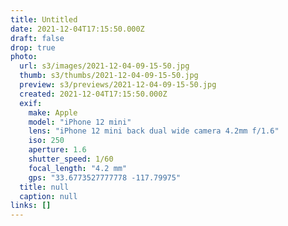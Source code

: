```yaml
---
title: Untitled
date: 2021-12-04T17:15:50.000Z
draft: false
drop: true
photo:
  url: s3/images/2021-12-04-09-15-50.jpg
  thumb: s3/thumbs/2021-12-04-09-15-50.jpg
  preview: s3/previews/2021-12-04-09-15-50.jpg
  created: 2021-12-04T17:15:50.000Z
  exif:
    make: Apple
    model: "iPhone 12 mini"
    lens: "iPhone 12 mini back dual wide camera 4.2mm f/1.6"
    iso: 250
    aperture: 1.6
    shutter_speed: 1/60
    focal_length: "4.2 mm"
    gps: "33.6773527777778 -117.79975"
  title: null
  caption: null
links: []
---
```

